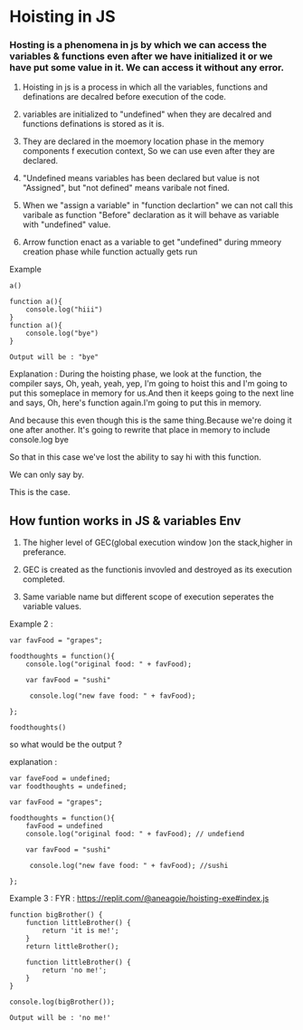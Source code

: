 # Hoisting in JS 

### Hosting is a phenomena in js by which we can access the variables & functions even after we have initialized it or we have put some value in it. We can access it without any error.



1. Hoisting in js is a process in which all the variables, functions and definations are decalred before execution of the code.

2. variables are initialized to "undefined" when they are decalred and functions definations is stored as it is.

3. They are declared in the moemory location phase in the memory components f execution context, So we can use even after they are declared.

4. "Undefined means variables has been declared but value is not "Assigned", but "not defined" means varibale not fined.

5. When we "assign a variable" in "function declartion" we can not call this varibale as function "Before" declaration as it will behave as variable with "undefined" value.

6. Arrow function enact as a variable to get "undefined" during mmeory creation phase while function actually gets run 


Example 
```
a()

function a(){
    console.log("hiii")
}
function a(){
    console.log("bye")
}

Output will be : "bye" 
```


Explanation : 
During the hoisting phase, we look at the function, the compiler says, Oh, yeah, yeah, yep, I'm going to hoist this and I'm going to put this someplace in memory for us.And then it keeps going to the next line and says, Oh, here's function again.I'm going to put this in memory.

And because this even though this is the same thing.Because we're doing it one after another.
It's going to rewrite that place in memory to include console.log bye

So that in this case we've lost the ability to say hi with this function.

We can only say by.

This is the case.


## How funtion works in JS & variables Env 

1. The higher level of GEC(global execution window )on the stack,higher in preferance.

2. GEC is created as the functionis invovled and destroyed as its execution completed.

3. Same variable name but different scope of execution seperates the variable values.



Example 2 : 

```
var favFood = "grapes";

foodthoughts = function(){
    console.log("original food: " + favFood);

    var favFood = "sushi"

     console.log("new fave food: " + favFood);

};

foodthoughts()
```

so what would be the output ? 

explanation : 
```
var faveFood = undefined;
var foodthoughts = undefined;

var favFood = "grapes";

foodthoughts = function(){
    favFood = undefined 
    console.log("original food: " + favFood); // undefiend

    var favFood = "sushi"

     console.log("new fave food: " + favFood); //sushi

};
```


Example 3 :
FYR : https://replit.com/@aneagoie/hoisting-exe#index.js

```
function bigBrother() {
    function littleBrother() {
        return 'it is me!';
    }
    return littleBrother();

    function littleBrother() {
        return 'no me!';
    }
}

console.log(bigBrother()); 

Output will be : 'no me!' 
```

